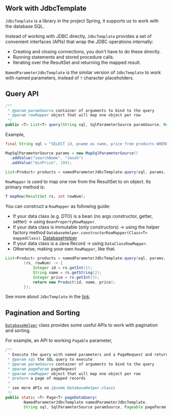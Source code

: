 ## Work with JdbcTemplate

`JdbcTemplate` is a library in the project Spring, it supports us to work with the database SQL. 

Instead of working with JDBC directly, `JdbcTemplate` provides a set of convenient interfaces (APIs) that wrap the JDBC operations internally:

- Creating and closing connections, you don't have to do these directly.
- Running statements and stored procedure calls.
- Iterating over the ResultSet and returning the mapped result.

`NamedParameterJdbcTemplate` is the similar version of `JdbcTemplate` to work with named parameters, instead of `?` character placeholders.

## Query API

```Java
/**
 * @param paramSource container of arguments to bind to the query
 * @param rowMapper object that will map one object per row                 
 */
public <T> List<T> query(String sql, SqlParameterSource paramSource, RowMapper<T> rowMapper);
```

Example,

```Java
final String sql = "SELECT id, pname as name, price from products WHERE pname like :searchName AND price > :minPrice";

MapSqlParameterSource params = new MapSqlParameterSource()
  .addValue("searchName", "Java%")
  .addValue("minPrice", 100);

List<Product> products = namedParameterJdbcTemplate.query(sql, params, new BeanPropertyRowMapper<>(Product.class));
```

`RowMapper` is used to map one row from the ResultSet to on object. Its primary method is:

```Java
T mapRow(ResultSet rs, int rowNum);
```

You can construct a `RowMapper` as following guide:

- If your data class (e.g. DTO) is a bean (no args constructor, getter, setter) -> using `BeanPropertyRowMapper`.
- If your data class is immutable (only constructors) -> using the helper factory method `DatabaseHelper.constructorRowMapper(Class<T> mappedClass)`. [DatabaseHelper](./code-snippet/DatabaseHelper.java)
- If your data class is a Java Record -> using `DataClassRowMapper`.
- Otherwise, making your own `RowMapper`, like that.

```Java
List<Product> products = namedParameterJdbcTemplate.query(sql, params,
        (rs, rowNum) -> {
            Integer id = rs.getInt(1);
            String name = rs.getString(2);
            Integer price = rs.getInt(3);
            return new Product(id, name, price);
        });
```

See more about `JdbcTemplate` in the [link](https://docs.spring.io/spring-framework/docs/current/javadoc-api/org/springframework/jdbc/core/JdbcTemplate.html).

## Pagination and Sorting

[`DatabaseHelper`](./code-snippet/DatabaseHelper.java) class provides some useful APIs to work with pagination and sorting.

For example, an API to working `Pagable` parameter,

```Java
/**
 * Execute the query with named parameters and a PageRequest and return a page of data
 * @param sql the SQL query to execute
 * @param paramSource container of arguments to bind to the query
 * @param pageParam pageRequest
 * @param rowMapper object that will map one object per row
 * @return a page of mapped records
 * 
 * see more APIs on {@code DatabaseHelper.class}
 */
public static <T> Page<T> pageDataQuery(
        NamedParameterJdbcTemplate namedParameterJdbcTemplate,
        String sql, SqlParameterSource paramSource, Pageable pageParam, RowMapper<T> rowMapper);
```
